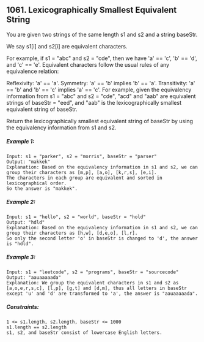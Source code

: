 ﻿## 1061. Lexicographically Smallest Equivalent String

You are given two strings of the same length s1 and s2 and a string baseStr.

We say s1[i] and s2[i] are equivalent characters.

For example, if s1 = "abc" and s2 = "cde", then we have 'a' == 'c', 'b' == 'd', and 'c' == 'e'.
Equivalent characters follow the usual rules of any equivalence relation:

Reflexivity: 'a' == 'a'.
Symmetry: 'a' == 'b' implies 'b' == 'a'.
Transitivity: 'a' == 'b' and 'b' == 'c' implies 'a' == 'c'.
For example, given the equivalency information from s1 = "abc" and s2 = "cde", "acd" and "aab" are equivalent strings of baseStr = "eed", and "aab" is the lexicographically smallest equivalent string of baseStr.

Return the lexicographically smallest equivalent string of baseStr by using the equivalency information from s1 and s2.

##### Example 1:

    Input: s1 = "parker", s2 = "morris", baseStr = "parser"
    Output: "makkek"
    Explanation: Based on the equivalency information in s1 and s2, we can group their characters as [m,p], [a,o], [k,r,s], [e,i].
    The characters in each group are equivalent and sorted in lexicographical order.
    So the answer is "makkek".

##### Example 2:

    Input: s1 = "hello", s2 = "world", baseStr = "hold"
    Output: "hdld"
    Explanation: Based on the equivalency information in s1 and s2, we can group their characters as [h,w], [d,e,o], [l,r].
    So only the second letter 'o' in baseStr is changed to 'd', the answer is "hdld".

##### Example 3:

    Input: s1 = "leetcode", s2 = "programs", baseStr = "sourcecode"
    Output: "aauaaaaada"
    Explanation: We group the equivalent characters in s1 and s2 as [a,o,e,r,s,c], [l,p], [g,t] and [d,m], thus all letters in baseStr except 'u' and 'd' are transformed to 'a', the answer is "aauaaaaada".

##### Constraints:

    1 <= s1.length, s2.length, baseStr <= 1000
    s1.length == s2.length
    s1, s2, and baseStr consist of lowercase English letters.